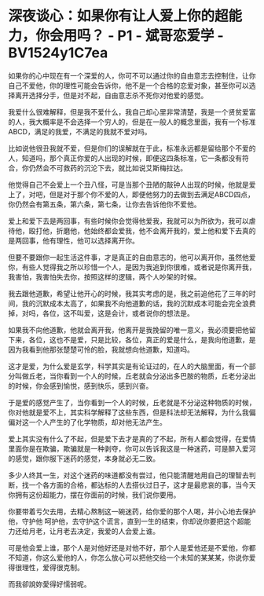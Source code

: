 # 深夜谈心：如果你有让人爱上你的超能力，你会用吗？ - P1 - 斌哥恋爱学 - BV1524y1C7ea

如果你的心中现在有一个深爱的人，你可不可以通过你的自由意志去控制住，让你自己不爱他，你的理性可能会告诉你，他不是一个合格的恋爱对象，甚至你可以选择离开选择分手，但是对不起，自由意志杀不死你对他爱的感觉。

我爱什么很难解释，但是我不爱什么，我自己却心里非常清楚，我是一个贤贫爱富的人，我大概率是不会选择一个穷人的，但是在一般人的概念里面，我有一个标准ABCD，满足的我爱，不满足的我就不爱对吗。

比如说他很丑我就不爱，但是你们的误解就在于此，标准永远都是留给那个不爱的人，知道吗，那个真正你爱的人出现的时候，即便这四条标准，它一条都没有符合，你仍然会不可救药的沉沦下去，就比如说艾斯梅拉达。

他觉得自己不会爱上一个丑八怪，可是当那个丑陋的敲钟人出现的时候，他就是爱上了，对吧，但是对于那个你不爱的人，即便他努力的去做到去满足ABCD四点，你仍然会有第五条，第六条，第七条，让你去告诉他你不爱他。

爱上和爱下去是两回事，有些时候你会觉得他爱我，我就可以为所欲为，我可以虐待他，殴打他，折磨他，他始终都会爱我，他不会离开我的，爱上他和爱下去真的是两回事，他有理性，他可以选择离开你。

但要不要跟你一起生活这件事，才是真正的自由意志的，他可以离开你，虽然他爱你，有些人觉得我之所以珍惜一个人，是因为我追到你很难，或者说是你离开我，我害怕，我害怕失去你，按照这样的逻辑，两个人吵架的时候。

我去跟他道歉，希望让他开心的时候，我其实考虑的是，我之前追他花了三年的时间，我的沉默成本太高了，如果我不向他道歉的话，我的沉默成本可能会完全浪费掉，对吗，各位，这不叫爱，这是会计，或者说你的想法是。

如果我不向他道歉，他就会离开我，他离开是我挽留的唯一意义，我必须要把他留下来，各位，这也不是爱，只是比较，各位，真正的爱是什么，是我向他道歉，是因为我看到他那张楚楚可怜的脸，我就想向他道歉，知道吗。

这才是爱，为什么爱是玄学，科学其实是有论证过的，在人的大脑里面，有一个部分叫做丘老，当你看到一个人的时候，丘老就会分泌出多巴胺的物质，丘老分泌出的时候，你会感到愉悦，感到快乐，感到兴奋。

于是爱的感觉产生了，当你看到一个人的时候，丘老就是不分泌这种物质的时候，你对他就是爱不上，其实科学解释了这些东西，但是科法却无法解释，为什么我偏偏对这一个人产生的了化学物质，却对他无法产生。

爱上其实没有什么了不起，但是爱下去才是真的了不起，所有人都会觉得，在爱情里面你是在欺骗，欺骗就是一种剥夺，你可以告诉我这是一种迷药，可是醉入爱河的感觉，跟你服下迷药的感觉，本身就必无二致。

多少人终其一生，对这个迷药的味道都没有尝过，他只能清醒地用自己的理智去判断，找一个各方面的合格，都达标的人去搭伙过日子，这才是最悲哀的事，当今天你拥有这份超能力，摆在你面前的时候，我们说你要用。

你要带着亏欠去用，去精心熬制这一碗迷药，给你爱的那个人喝，并小心地去保护他，守护他 呵护他，去守护这个谎言，直到一生的结束，你却说你要把这个超能力还给月老，让月老去决定，我爱的人会爱上谁。

可是他会爱上谁，那个人是对他好还是对他不好，那个人是爱他还是不爱他，你都不知道，你这么爱他的人，你怎么放心可以把他交给一个未知的某某某，你说你爱得很理性，爱得很克制。

而我卻說妳愛得好懦弱呢。
